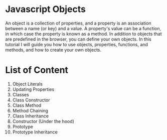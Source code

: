 # Javascript Objects

An object is a collection of properties, and a property is an association between a name (or key) and a value. A property's value can be a function, in which case the property is known as a method. In addition to objects that are predefined in the browser, you can define your own objects. In this tutorial I will guide you how to use objects, properties, functions, and methods, and how to create your own objects.

# List of Content

1. Object Literals
2. Updating Properties
3. Classes
4. Class Constructor
5. Class Method
6. Method Chaining
7. Class Inheritance
8. Constructor (Under the hood)
9. Prototype
10. Prototype Inheritance
